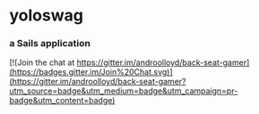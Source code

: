 # yoloswag
### a Sails application

[![Join the chat at https://gitter.im/androolloyd/back-seat-gamer](https://badges.gitter.im/Join%20Chat.svg)](https://gitter.im/androolloyd/back-seat-gamer?utm_source=badge&utm_medium=badge&utm_campaign=pr-badge&utm_content=badge)
